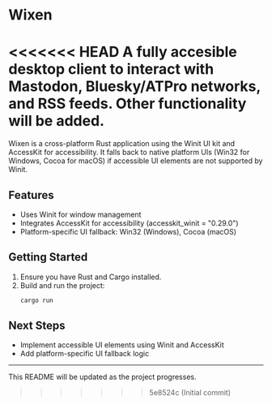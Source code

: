 # Wixen
<<<<<<< HEAD
A fully accesible desktop client to interact with Mastodon, Bluesky/ATPro networks, and RSS feeds. Other functionality will be added.
=======


Wixen is a cross-platform Rust application using the Winit UI kit and AccessKit for accessibility. It falls back to native platform UIs (Win32 for Windows, Cocoa for macOS) if accessible UI elements are not supported by Winit.

## Features
- Uses Winit for window management
- Integrates AccessKit for accessibility (accesskit_winit = "0.29.0")
- Platform-specific UI fallback: Win32 (Windows), Cocoa (macOS)

## Getting Started
1. Ensure you have Rust and Cargo installed.
2. Build and run the project:
   ```powershell
   cargo run
   ```

## Next Steps
- Implement accessible UI elements using Winit and AccessKit
- Add platform-specific UI fallback logic

---
This README will be updated as the project progresses.
>>>>>>> 5e8524c (Initial commit)
